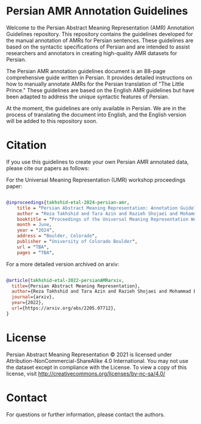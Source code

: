 # Persian AMR Annotation Guidelines
Welcome to the Persian Abstract Meaning Representation (AMR) Annotation Guidelines repository. This repository contains the guidelines developed for the manual annotation of AMRs for Persian sentences. These guidelines are based on the syntactic specifications of Persian and are intended to assist researchers and annotators in creating high-quality AMR datasets for Persian.

The Persian AMR annotation guidelines document is an 88-page comprehensive guide written in Persian. It provides detailed instructions on how to manually annotate AMRs for the Persian translation of "The Little Prince." These guidelines are based on the English AMR guidelines but have been adapted to address the unique syntactic features of Persian.

At the moment, the guidelines are only available in Persian. We are in the process of translating the document into English, and the English version will be added to this repository soon.

# Citation
If you use this guidelines to create your own Persian AMR annotated data, please cite our papers as follows:

For the Universal Meaning Representation (UMR) workshop proceedings paper:


```bibtex

@inproceedings{takhshid-etal-2024-persian-amr,
    title = "Persian Abstract Meaning Representation: Annotation Guidelines and Gold Standard Dataset",
    author = "Reza Takhshid and Tara Azin and Razieh Shojaei and Mohammad Bahrani",
    booktitle = "Proceedings of the Universal Meaning Representation Workshop",
    month = June,
    year = "2024",
    address = "Boulder, Colorado",
    publisher = "University of Colorado Boulder",
    url = "TBA",
    pages = "TBA",

```
For a more detailed version archived on arxiv:

```bibtex

@article{takhshid-etal-2022-persianAMRarxiv,
  title={Persian Abstract Meaning Representation},
  author={Reza Takhshid and Tara Azin and Razieh Shojaei and Mohammad Bahrani},
  journal={arxiv},
  year={2022},
  url={https://arxiv.org/abs/2205.07712},
}
```

# License 
Persian Abstract Meaning Representation © 2021 is licensed under Attribution-NonCommercial-ShareAlike 4.0 International. You may not use the dataset except in compliance with the License. To view a copy of this license, visit http://creativecommons.org/licenses/by-nc-sa/4.0/

# Contact
For questions or further information, please contact the authors.
